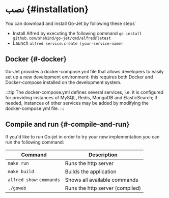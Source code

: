 # نصب {#installation}

You can download and install Go-Jet by following these steps`

* Install Alfred by executing the following command `go install github.com/shahind/go-jet/cmd/alfred@latest`
* Launch `alfred service:create [your-service-name]`

## Docker {#-docker}

Go-Jet provides a docker-compose.yml file that allows developers to easily set up a new development environment: this requires both Docker and Docker-compose installed on the development system.

:::tip
The docker-compose.yml defines several services, i.e. it is configured for providing instances of MySQL, Redis, MongoDB and ElasticSearch; if needed, instances of other services may be added by modifying the docker-compose.yml file.
:::

## Compile and run {#-compile-and-run}

If you'd like to run Go-jet in order to try your new implementation you can run the following command:

| Command | Description |
|---------|-------------|
| `make run` | Runs the http server |
| `make build` | Builds the application |
| `alfred show:commands` | Shows all available commands |
| `./goweb` | Runs the http server (compiled) |
